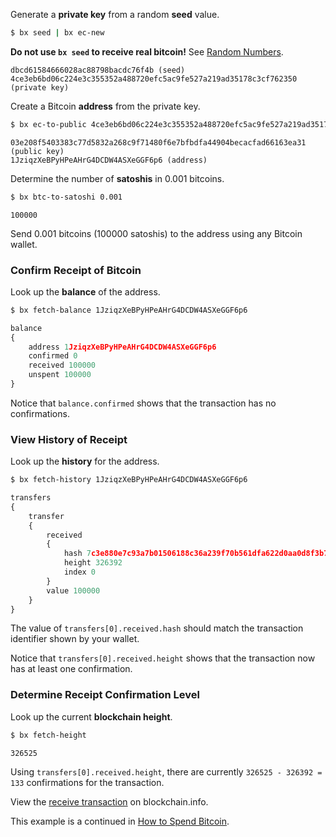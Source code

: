 Generate a **private key** from a random **seed** value.
```sh
$ bx seed | bx ec-new
```

**Do not use `bx seed` to receive real bitcoin!** See [Random Numbers](Random-Numbers).

```
dbcd61584666028ac88798bacdc76f4b (seed)
4ce3eb6bd06c224e3c355352a488720efc5ac9fe527a219ad35178c3cf762350 (private key)
```
Create a Bitcoin **address** from the private key.
```sh
$ bx ec-to-public 4ce3eb6bd06c224e3c355352a488720efc5ac9fe527a219ad35178c3cf762350 | bx ec-to-address
```
```
03e208f5403383c77d5832a268c9f71480f6e7bfbdfa44904becacfad66163ea31 (public key)
1JziqzXeBPyHPeAHrG4DCDW4ASXeGGF6p6 (address)
```
Determine the number of **satoshis** in 0.001 bitcoins.
```sh
$ bx btc-to-satoshi 0.001
```
```
100000
```
Send 0.001 bitcoins (100000 satoshis) to the address using any Bitcoin wallet.
### Confirm Receipt of Bitcoin
Look up the **balance** of the address.
```sh
$ bx fetch-balance 1JziqzXeBPyHPeAHrG4DCDW4ASXeGGF6p6
```
```js
balance
{
    address 1JziqzXeBPyHPeAHrG4DCDW4ASXeGGF6p6
    confirmed 0
    received 100000
    unspent 100000
}
```
Notice that `balance.confirmed` shows that the transaction has no confirmations.
### View History of Receipt
Look up the **history** for the address.
```sh
$ bx fetch-history 1JziqzXeBPyHPeAHrG4DCDW4ASXeGGF6p6
```
```js
transfers
{
    transfer
    {
        received
        {
            hash 7c3e880e7c93a7b01506188c36a239f70b561dfa622d0aa0d8f3b7403c94017d
            height 326392
            index 0
        }
        value 100000
    }
}
```
The value of `transfers[0].received.hash` should match the transaction identifier shown by your wallet.

Notice that `transfers[0].received.height` shows that the transaction now has at least one confirmation.
### Determine Receipt Confirmation Level
Look up the current **blockchain height**.
```sh
$ bx fetch-height
```
```
326525
```
Using `transfers[0].received.height`, there are currently `326525 - 326392 = 133` confirmations for the transaction.

View the [receive transaction](https://blockchain.info/tx/7c3e880e7c93a7b01506188c36a239f70b561dfa622d0aa0d8f3b7403c94017d) on blockchain.info.

This example is a continued in [How to Spend Bitcoin](How-to-Spend-Bitcoin).